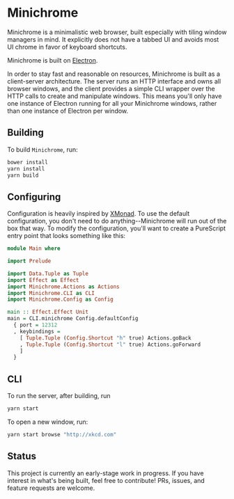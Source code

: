 # Minichrome

Minichrome is a minimalistic web browser, built especially with tiling window
managers in mind.  It explicitly does not have a tabbed UI and avoids most UI
chrome in favor of keyboard shortcuts.

Minichrome is built on [Electron](https://electronjs.org).

In order to stay fast and reasonable on resources, Minichrome is built as a
client-server architecture.  The server runs an HTTP interface and owns all
browser windows, and the client provides a simple CLI wrapper over the HTTP
calls to create and manipulate windows.  This means you'll only have one
instance of Electron running for all your Minichrome windows, rather than one
instance of Electron per window.

## Building

To build `Minichrome`, run:

```sh
bower install
yarn install
yarn build
```

## Configuring

Configuration is heavily inspired by [XMonad](http://xmonad.org).  To use the
default configuration, you don't need to do anything--Minichrome will run out of
the box that way.  To modify the configuration, you'll want to create a
PureScript entry point that looks something like this:

```purescript
module Main where

import Prelude

import Data.Tuple as Tuple
import Effect as Effect
import Minichrome.Actions as Actions
import Minichrome.CLI as CLI
import Minichrome.Config as Config

main :: Effect.Effect Unit
main = CLI.minichrome Config.defaultConfig
  { port = 12312
  , keybindings =
    [ Tuple.Tuple (Config.Shortcut "h" true) Actions.goBack
    , Tuple.Tuple (Config.Shortcut "l" true) Actions.goForward
    ]
  }
```

## CLI

To run the server, after building, run 

```sh
yarn start
```

To open a new window, run:

```sh
yarn start browse "http://xkcd.com"
```

## Status

This project is currently an early-stage work in progress.  If you have interest
in what's being built, feel free to contribute!  PRs, issues, and feature
requests are welcome.
